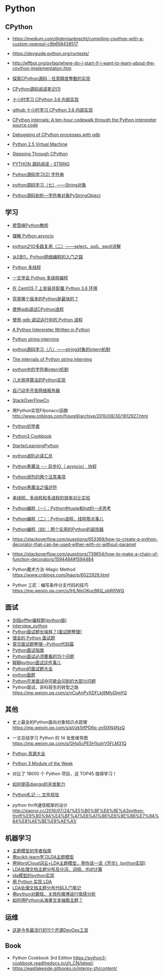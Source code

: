 # Python

## CPython

- https://medium.com/@demianbrecht/compiling-cpython-with-a-custom-openssl-c9b668438517
- https://devguide.python.org/runtests/
- http://effbot.org/pyfaq/where-do-i-start-if-i-want-to-learn-about-the-cpython-implementation.htm

- [探索CPython源码：任意精度整数的实现](https://python.freelycode.com/contribution/detail/1034)

- [CPython源码阅读笔记(1)](https://woodrat.xyz/2017/06/21/CPython%E6%BA%90%E7%A0%81%E9%98%85%E8%AF%BB%E7%AC%94%E8%AE%B0%281%29)
- [十小时学习 CPython 3.6 内部实现](https://juejin.im/entry/597c89d56fb9a03c52456d2b)
- [github 十小时学习 CPython 3.6 内部实现](https://github.com/rainyear/CPython-Internals-Lecture-Notes)
- [CPython internals: A ten-hour codewalk through the Python interpreter source code](http://pgbovine.net/cpython-internals.htm)
- [Debugging of CPython processes with gdb](http://podoliaka.org/2016/04/10/debugging-cpython-gdb/)
- [Python 2.5 Virtual Machine](https://troeger.eu/files/teaching/pythonvm08.pdf)
- [Stepping Through CPython](https://www.youtube.com/watch?v=XGF3Qu4dUqk)
- [PYTHON 源码阅读 - STRING](http://www.wklken.me/posts/2014/08/08/python-source-string.html)

- [Python源码学习(2) 字符串](http://neven.me/python/2016/08/21/Python%E6%BA%90%E7%A0%81%E5%AD%A6%E4%B9%A0(2)-%E5%AD%97%E7%AC%A6%E4%B8%B2/)
- [python源码学习（七）——String对象](https://www.androiddev.net/python7/)
- [Python源码剖析—字符串对象PyStringObject](https://fanchao01.github.io/blog/2016/10/18/python-string/)

## 学习


- [廖雪峰Python教程](https://www.liaoxuefeng.com/wiki/0014316089557264a6b348958f449949df42a6d3a2e542c000)
- [理解 Python asyncio](http://lotabout.me/2017/understand-python-asyncio/)
- [python之IO多路复用（二）——select、poll、epoll详解](http://blog.51cto.com/itchentao/1895407)
- [从0到1，Python网络编程的入门之路](https://zhuanlan.zhihu.com/p/25354747)
- [Python 多线程](http://python.jobbole.com/85177/)
- [一文学会 Python 多线程编程](http://codingpy.com/article/python-201-a-tutorial-on-threads/)
- [在 CentOS 7 上安装并配置 Python 3.6 环境](https://segmentfault.com/a/1190000009922582)
- [究竟哪个版本的Python是最快的？](https://mp.weixin.qq.com/s/n_jOzv_RDle7FCYfvlVwiA)
- [使用gdb调试CPython进程](https://juejin.im/entry/599c0d426fb9a0249471b619)
- [使用 gdb 调试运行中的 Python 进程](https://mozillazg.com/2017/07/debug-running-python-process-with-gdb.html)
- [A Python Interpreter Written in Python](http://aosabook.org/en/500L/a-python-interpreter-written-in-python.html)
- [Python string interning](https://stackoverflow.com/questions/15541404/python-string-interning)
- [python源码学习（八）——string对象的intern机制](https://www.androiddev.net/python8/)
- [The internals of Python string interning](http://guilload.com/python-string-interning/)
- [python中的字符串intern机制](http://ohmycat.me/python/2015/03/03/python-string-intern.html)
- [八大排序算法的Python实现](http://www.imooc.com/article/3927)
- [自己动手开发网络服务器](http://codingpy.com/article/build-a-simple-web-server-part-three/)
- [StackOverFlowCn](https://github.com/qiwsir/StackOverFlowCn)
- 用Python实现Fibonacci函数 http://www.cnblogs.com/figure9/archive/2010/08/30/1812927.html
- [Python初学者](https://github.com/Yixiaohan/codeparkshare)
- [Python3 Cookbook](http://python3-cookbook.readthedocs.io/zh_CN/latest/index.html)
- [StarterLearningPython](https://github.com/qiwsir/StarterLearningPython)

- [python进阶必读汇总](http://www.dongwm.com/archives/pythonjin-jie-bi-du-hui-zong/)
- [Python黑魔法 --- 异步IO（ asyncio） 协程](www.jianshu.com/p/b5e347b3a17c)

- [Python闭包的两个注意事项](http://cyrusin.github.io/2016/03/11/python-closure-20160311/)

- [Python黑魔法之描述符](https://mp.weixin.qq.com/s?__biz=MzA5ODUzOTA0OQ==&mid=2651688379&idx=1&sn=3b450c1f37f7e23ea48cfdbeb02ad417)

- [单线程、多线程和多进程的效率对比实验](https://mp.weixin.qq.com/s?__biz=MzAwNDc0MTUxMw==&mid=2649639894&idx=1&sn=59e63a3347195c46546747a9a26e5352)
- [Python编程（一）：Python中tuple和list的一点思考](https://zhuanlan.zhihu.com/p/20111754)
- [Python编程（二）：Python进程、线程那点事儿](https://zhuanlan.zhihu.com/p/20167077)
- [Python编程（四）：两个实用的Python的装饰器](https://zhuanlan.zhihu.com/p/20175869)
- https://stackoverflow.com/questions/653368/how-to-create-a-python-decorator-that-can-be-used-either-with-or-without-paramet
- https://stackoverflow.com/questions/739654/how-to-make-a-chain-of-function-decorators/1594484#1594484

- Python魔术方法-Magic Method https://www.cnblogs.com/jhao/p/6022928.html

- Python 工匠：编写条件分支代码的技巧 https://mp.weixin.qq.com/s/IHLNlxOKucB6Q_obRjfIWQ

## 面试

- [剑指offfer编程题(python版)](https://www.zybuluo.com/knight/note/493856)
- [interview_python](https://github.com/taizilongxu/interview_python)
- [Python面试题长啥样？[面试题整理]](https://zhuanlan.zhihu.com/p/21856569)
- [很全的 Python 面试题](http://python.jobbole.com/85231/)
- [常见面试题整理--Python代码篇](https://zhuanlan.zhihu.com/p/23582996)
- [Python面试指南](https://zhuanlan.zhihu.com/p/25177227)
- [Python面试必须要看的15个问题](http://codingpy.com/article/essential-python-interview-questions/)
- [聊聊python面试这件事儿](http://www.dongwm.com/archives/liao-liao-pythonmian-shi-zhe-jian-shi-er/)
- [Python的面试题大全](https://www.jianshu.com/p/92b56fa62c37)
- [python面题](https://blog.csdn.net/yang_bingo/article/details/80285205)
- [Python开发面试中可能会问到的大部分问题](https://mp.weixin.qq.com/s?__biz=MzU0ODczMTEwOQ==&mid=2247486666&amp;idx=1&amp;sn=709653e9cb60ca65ea6636bf7cdd8381)
- Python面试，非科班生的转型之路 https://mp.weixin.qq.com/s/nCuAnPyXDFLkj9MlyDjmYQ

## 其他

- 史上最全的Python面向对象知识点疏理
 https://mp.weixin.qq.com/s/pVzk5tfPD6p-zn5lXN4NzQ
- 一文总结学习 Python 的 14 张思维导图 https://mp.weixin.qq.com/s/GHq5cPE5H1solrV5FLM31Q


- [Python 资源大全](http://python.jobbole.com/84464/)
- [Python 3 Module of the Week](https://pymotw.com/3/index.html)
- 对比了 18000 个 Python 项目，这 TOP45 值得学习！
- [如何提高django的并发能力](https://yunsonbai.top/2017/06/15/gunicorn-django/)
- [Python札记 -- 文件校验](https://www.cnblogs.com/PandaBamboo/archive/2013/05/10/3071233.html)
- python thrift通信框架的设计 http://xiaorui.cc/2016/07/24/%E5%B0%8F%E6%8E%A2python-thrift%E9%80%9A%E4%BF%A1%E6%A1%86%E6%9E%B6%E7%9A%84%E8%AE%BE%E8%AE%A1/

## 机器学习

- [主题模型初学者指南](https://zhuanlan.zhihu.com/p/23034092)
- [用scikit-learn学习LDA主题模型](https://www.cnblogs.com/pinard/p/6908150.html)
- [用WordCloud词云+LDA主题模型，带你读一读《芳华》(python实现)](https://juejin.im/post/5ab365f25188252c32199636)
- [LDA处理文档主题分布及分词、词频、tfidf计算](https://blog.csdn.net/Eastmount/article/details/50891162)
- [lda模型的python实现](https://github.com/a55509432/python-LDA)
- [用 Python 实现 LDA](https://blog.csdn.net/github_36299736/article/details/54966460)
- [LDA处理文档主题分布代码入门笔记](https://blog.csdn.net/Eastmount/article/details/50824215)
- [用python对鹿晗、关晓彤微博进行情感分析](https://zhuanlan.zhihu.com/p/29968019)
- [如何用Python从海量文本抽取主题？](https://www.jianshu.com/p/fdde9fc03f94)

## 运维

- [这是今年最流行的11个开源DevOps工具](https://mp.weixin.qq.com/s/lC1ygDTLiqhG_dnz2xd2Fw)

## Book


- Python Cookbook 3rd Edition  https://python3-cookbook.readthedocs.io/zh_CN/latest/
- https://eastlakeside.gitbooks.io/interpy-zh/content/
